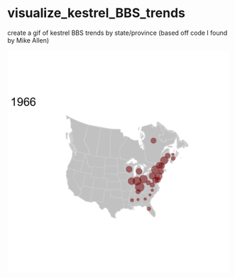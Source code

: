 # visualize_kestrel_BBS_trends
create a gif of kestrel BBS trends by state/province (based off code I found by Mike Allen)

<img src="amke.gif" width="500">
